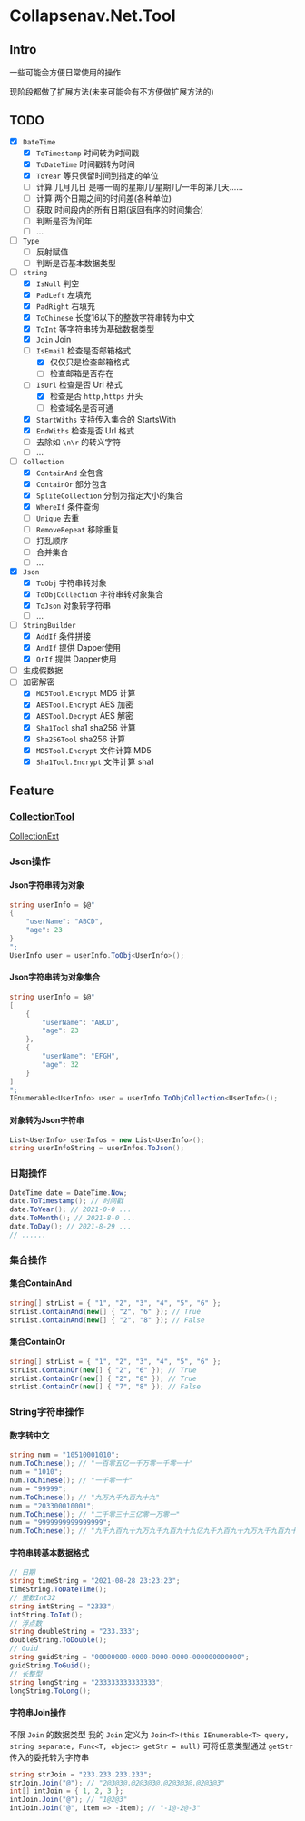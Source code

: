 # Collapsenav.Net.Tool

## Intro

一些可能会方便日常使用的操作

现阶段都做了扩展方法(未来可能会有不方便做扩展方法的)


## TODO

- [x] `DateTime`
  - [x] `ToTimestamp` 时间转为时间戳
  - [x] `ToDateTime` 时间戳转为时间
  - [x] `ToYear` 等只保留时间到指定的单位
  - [ ] 计算 几月几日 是哪一周的星期几/星期几/一年的第几天......
  - [ ] 计算 两个日期之间的时间差(各种单位)
  - [ ] 获取 时间段内的所有日期(返回有序的时间集合)
  - [ ] 判断是否为闰年
  - [ ] ...
- [ ] `Type`
  - [ ] 反射赋值
  - [ ] 判断是否基本数据类型
- [ ] `string`
  - [x] `IsNull` 判空
  - [x] `PadLeft` 左填充
  - [x] `PadRight` 右填充
  - [x] `ToChinese` 长度16以下的整数字符串转为中文
  - [x] `ToInt` 等字符串转为基础数据类型
  - [x] `Join` Join
  - [ ] `IsEmail` 检查是否邮箱格式
    - [x] 仅仅只是检查邮箱格式
    - [ ] 检查邮箱是否存在
  - [ ] `IsUrl` 检查是否 Url 格式
    - [x] 检查是否 `http,https` 开头
    - [ ] 检查域名是否可通
  - [x] `StartWiths` 支持传入集合的 StartsWith
  - [x] `EndWiths` 检查是否 Url 格式
  - [ ] 去除如 `\n\r` 的转义字符
  - [ ] ...
- [ ] `Collection`
  - [x] `ContainAnd` 全包含
  - [x] `ContainOr` 部分包含
  - [x] `SpliteCollection` 分割为指定大小的集合
  - [x] `WhereIf` 条件查询
  - [ ] `Unique` 去重
  - [ ] `RemoveRepeat` 移除重复
  - [ ] 打乱顺序
  - [ ] 合并集合
  - [ ] ...
- [x] `Json`
  - [x] `ToObj` 字符串转对象
  - [x] `ToObjCollection` 字符串转对象集合
  - [x] `ToJson` 对象转字符串
  - [ ] ...
- [ ] `StringBuilder`
  - [x] `AddIf` 条件拼接
  - [x] `AndIf` 提供 Dapper使用
  - [x] `OrIf` 提供 Dapper使用
- [ ] 生成假数据
- [ ] 加密解密
  - [x] `MD5Tool.Encrypt` MD5 计算
  - [x] `AESTool.Encrypt` AES 加密
  - [x] `AESTool.Decrypt` AES 解密
  - [x] `Sha1Tool` sha1 sha256 计算
  - [x] `Sha256Tool` sha256 计算
  - [x] `MD5Tool.Encrypt` 文件计算 MD5
  - [x] `Sha1Tool.Encrypt` 文件计算 sha1

## Feature

### [CollectionTool](./Tools/Collection/CollectionTool.cs)

[CollectionExt](./Extensions/CollectionExt.cs)

### Json操作

#### Json字符串转为对象

```csharp
string userInfo = $@"
{
    "userName": "ABCD",
    "age": 23
}
";
UserInfo user = userInfo.ToObj<UserInfo>();
```

#### Json字符串转为对象集合

```csharp
string userInfo = $@"
[
    {
        "userName": "ABCD",
        "age": 23
    },
    {
        "userName": "EFGH",
        "age": 32
    }
]
";
IEnumerable<UserInfo> user = userInfo.ToObjCollection<UserInfo>();
```

#### 对象转为Json字符串

```csharp
List<UserInfo> userInfos = new List<UserInfo>();
string userInfoString = userInfos.ToJson();
```

### 日期操作

```csharp
DateTime date = DateTime.Now;
date.ToTimestamp(); // 时间戳
date.ToYear(); // 2021-0-0 ...
date.ToMonth(); // 2021-8-0 ...
date.ToDay(); // 2021-8-29 ...
// ......
```

### 集合操作

#### 集合ContainAnd

```csharp
string[] strList = { "1", "2", "3", "4", "5", "6" };
strList.ContainAnd(new[] { "2", "6" }); // True
strList.ContainAnd(new[] { "2", "8" }); // False
```

#### 集合ContainOr

```csharp
string[] strList = { "1", "2", "3", "4", "5", "6" };
strList.ContainOr(new[] { "2", "6" }); // True
strList.ContainOr(new[] { "2", "8" }); // True
strList.ContainOr(new[] { "7", "8" }); // False
```

### String字符串操作

#### 数字转中文

```csharp
string num = "10510001010";
num.ToChinese(); // "一百零五亿一千万零一千零一十"
num = "1010";
num.ToChinese(); // "一千零一十"
num = "99999";
num.ToChinese(); // "九万九千九百九十九"
num = "203300010001";
num.ToChinese(); // "二千零三十三亿零一万零一"
num = "9999999999999999";
num.ToChinese(); // "九千九百九十九万九千九百九十九亿九千九百九十九万九千九百九十九"
```

#### 字符串转基本数据格式

```csharp
// 日期
string timeString = "2021-08-28 23:23:23";
timeString.ToDateTime();
// 整数Int32
string intString = "2333";
intString.ToInt();
// 浮点数
string doubleString = "233.333";
doubleString.ToDouble();
// Guid
string guidString = "00000000-0000-0000-0000-000000000000";
guidString.ToGuid();
// 长整型
string longString = "233333333333333";
longString.ToLong();
```

#### 字符串Join操作

不限 `Join` 的数据类型
我的 `Join` 定义为 `Join<T>(this IEnumerable<T> query, string separate, Func<T, object> getStr = null)`
可将任意类型通过 `getStr` 传入的委托转为字符串

```csharp
string strJoin = "233.233.233.233";
strJoin.Join("@"); // "2@3@3@.@2@3@3@.@2@3@3@.@2@3@3"
int[] intJoin = { 1, 2, 3 };
intJoin.Join("@"); // "1@2@3"
intJoin.Join("@", item => -item); // "-1@-2@-3"
```
